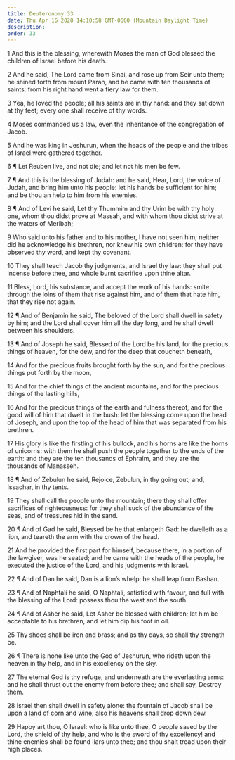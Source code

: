 ```yaml
---
title: Deuteronomy 33
date: Thu Apr 16 2020 14:10:58 GMT-0600 (Mountain Daylight Time)
description: 
order: 33
---
```


<p>
  1 And this is the blessing, wherewith Moses the man of God blessed the
  children of Israel before his death.
</p>
<p>
  2 And he said, The Lord came from Sinai, and rose up from Seir unto them; he
  shined forth from mount Paran, and he came with ten thousands of saints: from
  his right hand went a fiery law for them.
</p>
<p>
  3 Yea, he loved the people; all his saints are in thy hand: and they sat down
  at thy feet; every one shall receive of thy words.
</p>
<p>
  4 Moses commanded us a law, even the inheritance of the congregation of Jacob.
</p>
<p>
  5 And he was king in Jeshurun, when the heads of the people and the tribes of
  Israel were gathered together.
</p>
<p>6 &#xB6; Let Reuben live, and not die; and let not his men be few.</p>
<p>
  7 &#xB6; And this is the blessing of Judah: and he said, Hear, Lord, the voice
  of Judah, and bring him unto his people: let his hands be sufficient for him;
  and be thou an help to him from his enemies.
</p>
<p>
  8 &#xB6; And of Levi he said, Let thy Thummim and thy Urim be with thy holy
  one, whom thou didst prove at Massah, and with whom thou didst strive at the
  waters of Meribah;
</p>
<p>
  9 Who said unto his father and to his mother, I have not seen him; neither did
  he acknowledge his brethren, nor knew his own children: for they have observed
  thy word, and kept thy covenant.
</p>
<p>
  10 They shall teach Jacob thy judgments, and Israel thy law: they shall put
  incense before thee, and whole burnt sacrifice upon thine altar.
</p>
<p>
  11 Bless, Lord, his substance, and accept the work of his hands: smite through
  the loins of them that rise against him, and of them that hate him, that they
  rise not again.
</p>
<p>
  12 &#xB6; And of Benjamin he said, The beloved of the Lord shall dwell in
  safety by him; and the Lord shall cover him all the day long, and he shall
  dwell between his shoulders.
</p>
<p>
  13 &#xB6; And of Joseph he said, Blessed of the Lord be his land, for the
  precious things of heaven, for the dew, and for the deep that coucheth
  beneath,
</p>
<p>
  14 And for the precious fruits brought forth by the sun, and for the precious
  things put forth by the moon,
</p>
<p>
  15 And for the chief things of the ancient mountains, and for the precious
  things of the lasting hills,
</p>
<p>
  16 And for the precious things of the earth and fulness thereof, and for the
  good will of him that dwelt in the bush: let the blessing come upon the head
  of Joseph, and upon the top of the head of him that was separated from his
  brethren.
</p>
<p>
  17 His glory is like the firstling of his bullock, and his horns are like the
  horns of unicorns: with them he shall push the people together to the ends of
  the earth: and they are the ten thousands of Ephraim, and they are the
  thousands of Manasseh.
</p>
<p>
  18 &#xB6; And of Zebulun he said, Rejoice, Zebulun, in thy going out; and,
  Issachar, in thy tents.
</p>
<p>
  19 They shall call the people unto the mountain; there they shall offer
  sacrifices of righteousness: for they shall suck of the abundance of the seas,
  and of treasures hid in the sand.
</p>
<p>
  20 &#xB6; And of Gad he said, Blessed be he that enlargeth Gad: he dwelleth as
  a lion, and teareth the arm with the crown of the head.
</p>
<p>
  21 And he provided the first part for himself, because there, in a portion of
  the lawgiver, was he seated; and he came with the heads of the people, he
  executed the justice of the Lord, and his judgments with Israel.
</p>
<p>
  22 &#xB6; And of Dan he said, Dan is a lion&#x2019;s whelp: he shall leap from
  Bashan.
</p>
<p>
  23 &#xB6; And of Naphtali he said, O Naphtali, satisfied with favour, and full
  with the blessing of the Lord: possess thou the west and the south.
</p>
<p>
  24 &#xB6; And of Asher he said, Let Asher be blessed with children; let him be
  acceptable to his brethren, and let him dip his foot in oil.
</p>
<p>
  25 Thy shoes shall be iron and brass; and as thy days, so shall thy strength
  be.
</p>
<p>
  26 &#xB6; There is none like unto the God of Jeshurun, who rideth upon the
  heaven in thy help, and in his excellency on the sky.
</p>
<p>
  27 The eternal God is thy refuge, and underneath are the everlasting arms: and
  he shall thrust out the enemy from before thee; and shall say, Destroy them.
</p>
<p>
  28 Israel then shall dwell in safety alone: the fountain of Jacob shall be
  upon a land of corn and wine; also his heavens shall drop down dew.
</p>
<p>
  29 Happy art thou, O Israel: who is like unto thee, O people saved by the
  Lord, the shield of thy help, and who is the sword of thy excellency! and
  thine enemies shall be found liars unto thee; and thou shalt tread upon their
  high places.
</p>
